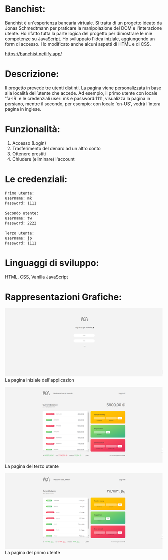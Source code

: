 # Banchist:

Banchist è un'esperienza bancaria virtuale. Si tratta di un progetto ideato da Jonas Schmedtmann per praticare la manipolazione del DOM e l'interazione utente.
Ho rifatto tutta la parte logica del progetto per dimostrare le mie competenze su JavaScript. Ho sviluppato l'idea iniziale, aggiungendo un form di accesso. Ho modificato anche alcuni aspetti di HTML e di CSS.

<https://banchist.netlify.app/>

# Descrizione:

Il progetto prevede tre utenti distinti. La pagina viene personalizzata in base alla località dell’utente che accede. Ad esempio, il primo utente con locale 'fa-IR' e le credenziali user: mk e password:1111, visualizza la pagina in persiano, mentre il secondo, per esempio: con locale 'en-US', vedrà l'intera pagina in inglese.

# Funzionalità:

1. Accesso (Login)
2. Trasferimento del denaro ad un altro conto
3. Ottenere prestiti
4. Chiudere (eliminare) l'account

# Le credenziali:

    Primo utente:
    username: mk
    Password: 1111

    Secondo utente:
    username: tw
    Password: 2222

    Terzo utente:
    username: jp
    Password: 1111

# Linguaggi di sviluppo:

HTML, CSS, Vanilla JavaScript

# Rappresentazioni Grafiche:

![Reference Image](Screenshot/1.png)
La pagina iniziale dell'applicazion

![Reference Image](Screenshot/2.png)
La pagina del terzo utente

![Reference Image](Screenshot/3.png)
La pagina del primo utente
